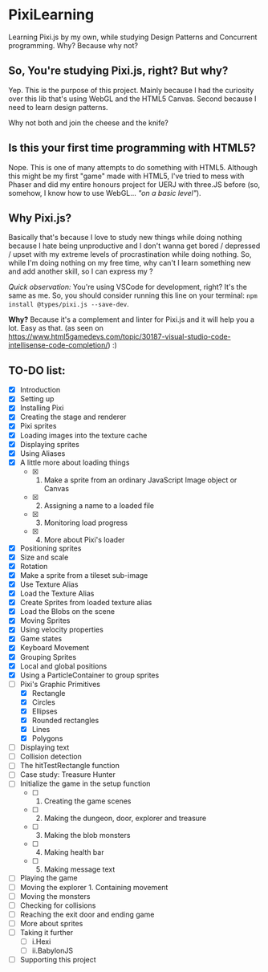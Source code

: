 # PixiLearning
Learning Pixi.js by my own, while studying Design Patterns and Concurrent programming. Why? Because why not?

## So, You're studying Pixi.js, right? But why?

Yep. This is the purpose of this project. Mainly because I had the curiosity over this lib that's using WebGL and the HTML5 Canvas. Second because I need to learn design patterns.

Why not both and join the cheese and the knife?

## Is this your first time programming with HTML5?

Nope. This is one of many attempts to do something with HTML5. Although this might be my first "game" made with HTML5, I've tried to mess with Phaser and did my entire honours project for UERJ with three.JS before (so, somehow, I know how to use WebGL... _"on a basic level"_).

## Why Pixi.js?

Basically that's because I love to study new things while doing nothing because I hate being unproductive and I don't wanna get bored / depressed / upset with my extreme levels of procrastination while doing nothing. So, while I'm doing nothing on my free time, why can't I learn something new and add another skill, so I can express my ? 

_Quick observation:_ You're using VSCode for development, right? It's the same as me. So, you should consider running this line on your terminal: `npm install @types/pixi.js --save-dev`. 

**Why?** Because it's a complement and linter for Pixi.js and it will help you a lot. Easy as that. (as seen on https://www.html5gamedevs.com/topic/30187-visual-studio-code-intellisense-code-completion/) :)

## TO-DO list:
- [x] Introduction
- [x] Setting up
- [x] Installing Pixi
- [x] Creating the stage and renderer
- [x] Pixi sprites
- [x] Loading images into the texture cache
- [x] Displaying sprites
- [x] Using Aliases
- [x] A little more about loading things 
    - [x] 1. Make a sprite from an ordinary JavaScript Image object or Canvas 
    - [x] 2. Assigning a name to a loaded file 
    - [x] 3. Monitoring load progress 
    - [x] 4. More about Pixi's loader
- [x] Positioning sprites
- [x] Size and scale
- [x] Rotation
- [x] Make a sprite from a tileset sub-image
- [x] Use Texture Alias
- [x] Load the Texture Alias
- [x] Create Sprites from loaded texture alias 
- [x] Load the Blobs on the scene
- [x] Moving Sprites
- [x] Using velocity properties
- [x] Game states
- [x] Keyboard Movement
- [x] Grouping Sprites
- [x] Local and global positions
- [x] Using a ParticleContainer to group sprites
- [ ] Pixi's Graphic Primitives
    - [x] Rectangle
    - [x] Circles
    - [x] Ellipses
    - [x] Rounded rectangles
    - [x] Lines
    - [x] Polygons
- [ ] Displaying text
- [ ] Collision detection
- [ ] The hitTestRectangle function
- [ ] Case study: Treasure Hunter
- [ ] Initialize the game in the setup function 
    - [ ] 1. Creating the game scenes 
    - [ ] 2. Making the dungeon, door, explorer and treasure 
    - [ ] 3. Making the blob monsters 
    - [ ] 4. Making health bar 
    - [ ] 5. Making message text
- [ ] Playing the game
- [ ] Moving the explorer 1. Containing movement
- [ ] Moving the monsters
- [ ] Checking for collisions
- [ ] Reaching the exit door and ending game
- [ ] More about sprites
- [ ] Taking it further
    - [ ] i.Hexi
    - [ ] ii.BabylonJS
- [ ] Supporting this project